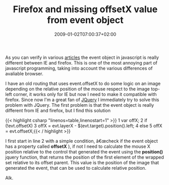 ﻿---
title: "Firefox and missing offsetX value from event object"
description: ""
date: 2009-01-02T07:00:37+02:00
draft: false
tags: [General]
categories: [General]
---
As you can verify in various [articles](http://www.reloco.com.ar/mozilla/compat.html) the event object in javascript is really different between IE and firefox. This is one of the most annoying part of javascript programming, taking into account the various differences of avaliable browser.

I have an old routing that uses event.offsetX to do some logic on an image depending on the relative position of the mouse respect to the image top-left corner, it works only for IE but now I need to make it compatible with firefox. Since now I'm a great fan of [JQuery](http://jquery.com/) I immediately try to solve this problem with JQuery. The first problem is that the event object is really different from IE and firefox, but I find this solution

{{< highlight csharp "linenos=table,linenostart=1" >}}
1 var offX;
2 if (!evt.offsetX)
3     offX = evt.layerX - $(evt.target).position().left;
4 else
5     offX = evt.offsetX;{{< / highlight >}}

<!-- Code inserted with Steve Dunn's Windows Live Writer Code Formatter Plugin.  http://dunnhq.com -->

I first start in line 2 with a simple condition, â€œcheck if the event object has a property called  **offsetX** ), if not I need to calculate the mouse X position relative to the control that generated the event using the  **position()** jquery function, that returns the position of the first element of the wrapped set relative to its offset parent. This value is the position of the image that generated the event, that can be used to calculate relative position.

Alk.
